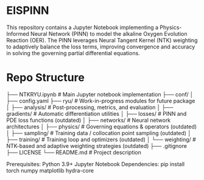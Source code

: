 # EISPINN

This repository contains a Jupyter Notebook implementing a Physics-Informed Neural Network (PINN) to model the alkaline Oxygen Evolution Reaction (OER). The PINN leverages Neural Tangent Kernel (NTK) weighting to adaptively balance the loss terms, improving convergence and accuracy in solving the governing partial differential equations.

# Repo Structure
├── NTKRYU.ipynb   # Main Jupyter notebook implementation
├── conf/
│   ├── config.yaml
├── ryu/             # Work-in-progress modules for future package
│   ├── analysis/       # Post-processing, metrics, and evaluation
│   ├── gradients/      # Automatic differentiation utilities
│   ├── losses/         # PINN and PDE loss functions (outdated)
│   ├── networks/       # Neural network architectures
│   ├── physics/        # Governing equations & operators (outdated)
│   ├── sampling/       # Training data / collocation point sampling (outdated)
│   ├── training/       # Training loop and optimizers (outdated)
│   └── weighting/      # NTK-based and adaptive weighting strategies (outdated)
├── .gitignore
├── LICENSE
└── README.md            # Project description

Prerequisites:
  Python 3.9+
  Jupyter Notebook
  Dependencies:
    pip install torch numpy matplotlib hydra-core


